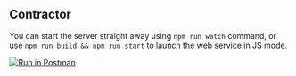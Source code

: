 ## Contractor


You can start the server straight away using `npm run watch` command, or use `npm run build && npm run start` to launch the web service in JS mode.


[![Run in Postman](https://run.pstmn.io/button.svg)](https://app.getpostman.com/run-collection/45140-71577271-cd0b-474b-aad2-952f5abe7830?action=collection%2Ffork&collection-url=entityId%3D45140-71577271-cd0b-474b-aad2-952f5abe7830%26entityType%3Dcollection%26workspaceId%3D6e06b06c-3e5b-410a-a74d-f6eda14dd922)